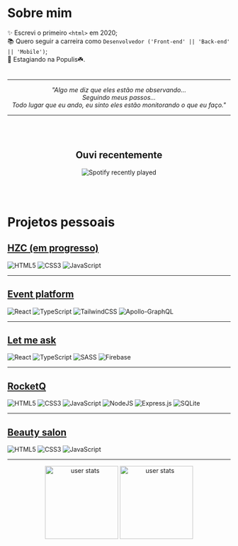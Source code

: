 # Sobre mim

✨ Escrevi o primeiro ```<html>``` em 2020;<br>
📚 Quero seguir a carreira como ```Desenvolvedor ('Front-end' || 'Back-end' || 'Mobile')```;<br>
🚀 Estagiando na Populis☘️.<br><br>

<hr>
<div align="center">

  *"Algo me diz que eles estão me observando... <br/>
  Seguindo meus passos... <br />
  Todo lugar que eu ando, eu sinto eles estão monitorando o que eu faço."*

</div>
<hr>

<br><br>

<div align="center">

## Ouvi recentemente

  ![Spotify recently played](https://spotify-recently-played-readme.vercel.app/api?user=31dx5p5ze7wy56f2k3b7ag4fhmay)

</div>
<br><br>

# Projetos pessoais

## [HZC (em progresso)](https://github.com/oThinas/hzc) <br />
![HTML5](https://img.shields.io/badge/html5-%23E34F26.svg?style=for-the-badge&logo=html5&logoColor=white)
![CSS3](https://img.shields.io/badge/css3-%231572B6.svg?style=for-the-badge&logo=css3&logoColor=white)
![JavaScript](https://img.shields.io/badge/javascript-%23323330.svg?style=for-the-badge&logo=javascript&logoColor=%23F7DF1E)
<hr>

## [Event platform](https://github.com/oThinas/event-platform) <br />
![React](https://img.shields.io/badge/react-%2320232a.svg?style=for-the-badge&logo=react&logoColor=%2361DAFB)
![TypeScript](https://img.shields.io/badge/typescript-%23007ACC.svg?style=for-the-badge&logo=typescript&logoColor=white)
![TailwindCSS](https://img.shields.io/badge/tailwindcss-%2338B2AC.svg?style=for-the-badge&logo=tailwind-css&logoColor=white)
![Apollo-GraphQL](https://img.shields.io/badge/-ApolloGraphQL-311C87?style=for-the-badge&logo=apollo-graphql)
<hr>

## [Let me ask](https://github.com/oThinas/letmeask) <br />
![React](https://img.shields.io/badge/react-%2320232a.svg?style=for-the-badge&logo=react&logoColor=%2361DAFB)
![TypeScript](https://img.shields.io/badge/typescript-%23007ACC.svg?style=for-the-badge&logo=typescript&logoColor=white)
![SASS](https://img.shields.io/badge/SASS-hotpink.svg?style=for-the-badge&logo=SASS&logoColor=white)
![Firebase](https://img.shields.io/badge/firebase-%23039BE5.svg?style=for-the-badge&logo=firebase)
<hr>

## [RocketQ](https://github.com/oThinas/projeto-rocketq) <br />
![HTML5](https://img.shields.io/badge/html5-%23E34F26.svg?style=for-the-badge&logo=html5&logoColor=white)
![CSS3](https://img.shields.io/badge/css3-%231572B6.svg?style=for-the-badge&logo=css3&logoColor=white)
![JavaScript](https://img.shields.io/badge/javascript-%23323330.svg?style=for-the-badge&logo=javascript&logoColor=%23F7DF1E)
![NodeJS](https://img.shields.io/badge/node.js-6DA55F?style=for-the-badge&logo=node.js&logoColor=white)
![Express.js](https://img.shields.io/badge/express.js-%23404d59.svg?style=for-the-badge&logo=express&logoColor=%2361DAFB)
![SQLite](https://img.shields.io/badge/sqlite-%2307405e.svg?style=for-the-badge&logo=sqlite&logoColor=white)
<hr>

## [Beauty salon](https://othinas.github.io/beauty-salon/) <br />
![HTML5](https://img.shields.io/badge/html5-%23E34F26.svg?style=for-the-badge&logo=html5&logoColor=white)
![CSS3](https://img.shields.io/badge/css3-%231572B6.svg?style=for-the-badge&logo=css3&logoColor=white)
![JavaScript](https://img.shields.io/badge/javascript-%23323330.svg?style=for-the-badge&logo=javascript&logoColor=%23F7DF1E)
<hr>

<div align="center">

  <img src="https://github-readme-streak-stats.herokuapp.com/?user=oThinas&theme=material-palenight&hide_border=true" height="165px" alt="user stats" />
  
  <img src="https://github-readme-stats.vercel.app/api/top-langs/?username=oThinas&theme=material-palenight&hide_border=true&include_all_commits=false&count_private=true&layout=compact" height="165px" alt="user stats" />

</div>

